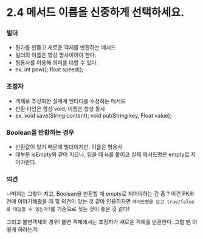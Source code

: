 # 2.4 메서드 이름을 신중하게 선택하세요.

### 빌더
- 뭔가를 만들고 새로운 객체를 반환하는 메서드
- 빌더의 이름은 항상 명사이어야 한다.
- 형용사를 이용해 의미를 더할 수 있다.
- ex. int pow(); float speed();

### 조정자
- 객체로 추상화한 실세계 엔티티를 수정하는 메서드
- 반환 타입은 항상 void, 이름은 항상 동사
- ex. void save(String content); void put(String key, Float value);

### Boolean을 반환하는 경우
- 반환값이 있기 때문에 빌더이지만, 이름은 형용사
- 대부분 isEmpty와 같이 지으나, 읽을 때 is를 붙이고 실제 메서드명은 empty로 지어야한다. 


### 의견
나머지는 그렇다 치고, Boolean을 반환할 때 empty로 지어야하는 건 좀 ? 이건 PK와 전에 이야기해봤을 때 핔 의견이 맞는 것 같아 인용하자면 `메서드명을 보고 true/false로 대답할 수 있는가?`를 기준으로 짓는 것이 좋은 것 같다!

그리고 불변객체의 경우! 불변 객체에서는 조정자가 새로운 객체를 반환한다. 그럴 땐 어떻게 하라는겨!